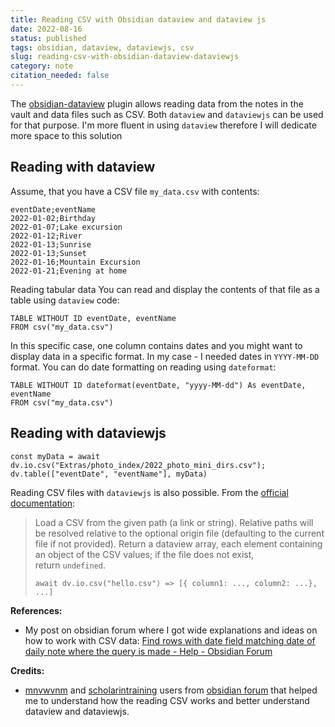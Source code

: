 ```yaml
---
title: Reading CSV with Obsidian dataview and dataview js
date: 2022-08-16
status: published
tags: obsidian, dataview, dataviewjs, csv
slug: reading-csv-with-obsidian-dataview-dataviewjs
category: note
citation_needed: false
---
```


The [obsidian-dataview](https://github.com/blacksmithgu/obsidian-dataview) plugin allows reading data from the notes in the vault and data files such as CSV. Both `dataview` and `dataviewjs` can be used for that purpose. I'm more fluent in using `dataview` therefore I will dedicate more space to this solution

## Reading with dataview

Assume, that you have a CSV file `my_data.csv` with contents:
```
eventDate;eventName
2022-01-02;Birthday
2022-01-07;Lake excursion
2022-01-12;River
2022-01-13;Sunrise
2022-01-13;Sunset
2022-01-16;Mountain Excursion
2022-01-21;Evening at home
```

Reading tabular data
You can read and display the contents of that file as a table using `dataview` code:
```
TABLE WITHOUT ID eventDate, eventName
FROM csv("my_data.csv")
```

In this specific case, one column contains dates and you might want to display data in a specific format. In my case - I needed dates in `YYYY-MM-DD` format. You can do date formatting on reading using `dateformat`:
```
TABLE WITHOUT ID dateformat(eventDate, "yyyy-MM-dd") As eventDate, eventName
FROM csv("my_data.csv")
```

## Reading with dataviewjs
```dataviewjs
const myData = await dv.io.csv("Extras/photo_index/2022_photo_mini_dirs.csv"); dv.table(["eventDate", "eventName"], myData)
```

Reading CSV files with `dataviewjs` is also possible. From the [official documentation](https://blacksmithgu.github.io/obsidian-dataview/api/code-reference/#dviocsvpath-origin-file):

> Load a CSV from the given path (a link or string). Relative paths will be resolved relative to the optional origin file (defaulting to the current file if not provided). Return a dataview array, each element containing an object of the CSV values; if the file does not exist, return `undefined`.
>
> `await dv.io.csv("hello.csv") => [{ column1: ..., column2: ...}, ...]`

**References:**

- My post on obsidian forum where I got wide explanations and ideas on how to work with CSV data: [Find rows with date field matching date of daily note where the query is made - Help - Obsidian Forum](https://forum.obsidian.md/t/find-rows-with-date-field-matching-date-of-daily-note-where-the-query-is-made/41437)

**Credits:**

- [mnvwvnm](https://forum.obsidian.md/u/mnvwvnm/summary) and [scholarintraining](https://forum.obsidian.md/u/scholarintraining/summary) users from [obsidian forum](https://forum.obsidian.md) that helped me to understand how the reading CSV works and better understand dataview and dataviewjs.